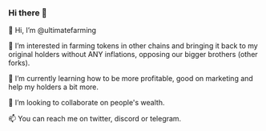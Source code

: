 ### Hi there 👋

👋 Hi, I’m @ultimatefarming

👀 I’m interested in farming tokens in other chains and bringing it back to my original holders without ANY inflations, opposing our bigger   brothers (other forks).

🌱 I’m currently learning how to be more profitable, good on marketing and help my holders a bit more.

💞 I’m looking to collaborate on people's wealth.

📫 You can reach me on twitter, discord or telegram.
